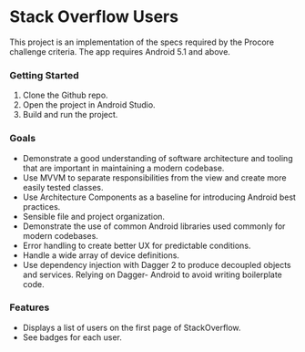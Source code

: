 # Stack Overflow Users

This project is an implementation of the specs required by the Procore challenge criteria. The app requires Android 5.1 and above.

### Getting Started

1. Clone the Github repo.
2. Open the project in Android Studio.
3. Build and run the project.

### Goals
* Demonstrate a good understanding of software architecture and tooling that are important in maintaining a modern codebase.
* Use MVVM to separate responsibilities from the view and create more easily tested classes.
* Use Architecture Components as a baseline for introducing Android best practices.
* Sensible file and project organization.
* Demonstrate the use of common Android libraries used commonly for modern codebases.
* Error handling to create better UX for predictable conditions.
* Handle a wide array of device definitions.
* Use dependency injection with Dagger 2 to produce decoupled objects and services. Relying on Dagger- Android to avoid writing boilerplate code.

### Features

* Displays a list of users on the first page of StackOverflow.
* See badges for each user.

